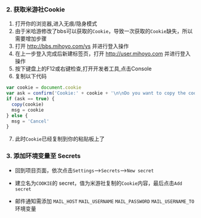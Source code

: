 
### 2. 获取米游社Cookie

1. 打开你的浏览器,进入无痕/隐身模式
2. 由于米哈游修改了bbs可以获取的`Cookie`，导致一次获取的`Cookie`缺失，所以需要增加步骤
3. 打开 http://bbs.mihoyo.com/ys 并进行登入操作
4. 在上一步登入完成后新建标签页，打开 http://user.mihoyo.com 并进行登入操作
5. 按下键盘上的F12或右键检查,打开开发者工具,点击Console
6. 复制以下代码
```javascript
var cookie = document.cookie
var ask = confirm('Cookie:' + cookie + '\n\nDo you want to copy the cookie to the clipboard?')
if (ask == true) {
  copy(cookie)
  msg = cookie
} else {
  msg = 'Cancel'
}
```

7. 此时`Cookie`已经复制到你的粘贴板上了


### 3. 添加环境变量至 Secrets

- 回到项目页面，依次点击`Settings`-->`Secrets`-->`New secret`

- 建立名为`COOKIE`的 secret，值为米游社复制的`Cookie`内容，最后点击`Add secret`

- 邮件通知需添加 `MAIL_HOST` `MAIL_USERNAME` `MAIL_PASSWORD` `MAIL_USERNAME_TO` 环境变量
